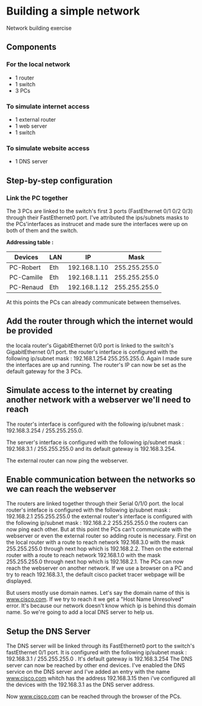 # Building a simple network

Network building exercise

## Components
### For the local network

* 1 router
* 1 switch
* 3 PCs

### To simulate internet access

* 1 external router
* 1 web server
* 1 switch

### To simulate website access

* 1 DNS server

## Step-by-step configuration

### Link the PC together

The 3 PCs are linked to the switch's first 3 ports (FastEthernet 0/1 0/2 0/3) through their FastEthernet0 port. I've attributed the ips/subnets masks to the PCs'interfaces as instrucet and made sure the interfaces were up on both of them and the switch.


**Addressing table :**

| Devices | LAN | IP | Mask |
|---------|-----|----|------|
| PC-Robert | Eth | 192.168.1.10 | 255.255.255.0 | 
| PC-Camille | Eth | 192.168.1.11 | 255.255.255.0 |
| PC-Renaud | Eth | 192.168.1.12 | 255.255.255.0 |

At this points the PCs can already communicate between themselves. 

## Add the router through which the internet would be provided

the locala router's GigabitEthernet 0/0 port is linked to the switch's GigabitEthernet 0/1 port.
the router's interface is configured with the following ip/subnet mask : 192.168.1.254 255.255.255.0.
Again I made sure the interfaces are up and running.
The router's IP can now be set as the default gateway for the 3 PCs.

## Simulate access to the internet by creating another network with a webserver we'll need to reach

The router's interface is configured with the following ip/subnet mask : 192.168.3.254 / 255.255.255.0.

The server's interface is configured with the following ip/subnet mask : 192.168.3.1 / 255.255.255.0 and its default gateway is 192.168.3.254.

The external router can now ping the webserver.

## Enable communication between the networks so we can reach the webserver

The routers are linked together through their Serial 0/1/0 port.
the local router's inteface is configured with the following ip/subnet mask : 192.168.2.1 255.255.255.0
the external router's interface is configured with the following ip/subnet mask : 192.168.2.2 255.255.255.0
the routers can now ping each other. But at this point the PCs can't communicate with the webserver or even the external router so adding route is necessary.
First on the local router with a route to reach network 192.168.3.0 with the mask 255.255.255.0 through next hop which is 192.168.2.2.
Then on the external router with a route to reach network 192.168.1.0 with the mask 255.255.255.0 through next hop which is 192.168.2.1.
The PCs can now reach the webserver on another network. If we use a browser on a PC and try to reach 192.168.3.1, the default cisco packet tracer webpage will be displayed.

But users mostly use domain names. Let's say the domain name of this is www.cisco.com. If we try to reach it we get a "Host Name Unresolved" error. It's because our network doesn't know which ip is behind this domain name. So we're going to add a local DNS server to help us.

## Setup the DNS Server

The DNS server will be linked through its FastEthernet0 port to the switch's fastEthernet 0/1 port.
It is configured with the following ip/subnet mask : 192.168.3.1 / 255.255.255.0 . It's default gateway is 192.168.3.254
The DNS server can now be reached by other end devices.
I've enabled the DNS service on the DNS server and I've added an entry with the name www.cisco.com whitch has the address 192.168.3.15
then i've configured all the devices with the 192.168.3.1 as the DNS server address.

Now www.cisco.com can be reached through the browser of the PCs.


